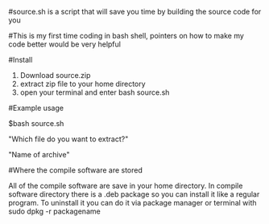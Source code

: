 #source.sh is a script that will save you time by building the source code for you 

#This is my first time coding in bash shell, pointers on how to make my code better would be very helpful


#Install

1. Download source.zip
2. extract zip file to your home directory
3. open your terminal and enter bash source.sh


#Example usage

$bash source.sh

"Which file  do you want to extract?"

"Name of archive"


#Where the compile software are stored

All of the compile software are save in your home directory. In compile software directory there is a .deb package so you can install it like a regular program.
To uninstall it you can do it via package manager or terminal with sudo dpkg -r packagename





